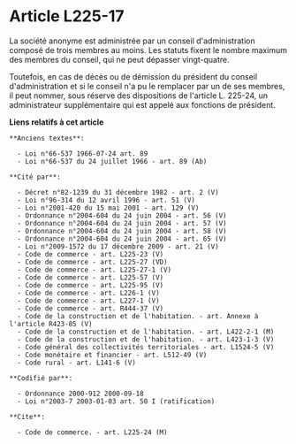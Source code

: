 # Article L225-17

La société anonyme est administrée par un conseil d'administration composé de trois membres au moins. Les statuts fixent le
nombre maximum des membres du conseil, qui ne peut dépasser vingt-quatre.

Toutefois, en cas de décès ou de démission du président du conseil d'administration et si le conseil n'a pu le remplacer par
un de ses membres, il peut nommer, sous réserve des dispositions de l'article L. 225-24, un administrateur supplémentaire qui
est appelé aux fonctions de président.

**Liens relatifs à cet article**

	**Anciens textes**:

	  - Loi n°66-537 1966-07-24 art. 89
	  - Loi n°66-537 du 24 juillet 1966 - art. 89 (Ab)

	**Cité par**:

	  - Décret n°82-1239 du 31 décembre 1982 - art. 2 (V)
	  - Loi n°96-314 du 12 avril 1996 - art. 51 (V)
	  - Loi n°2001-420 du 15 mai 2001 - art. 129 (V)
	  - Ordonnance n°2004-604 du 24 juin 2004 - art. 56 (V)
	  - Ordonnance n°2004-604 du 24 juin 2004 - art. 57 (V)
	  - Ordonnance n°2004-604 du 24 juin 2004 - art. 58 (V)
	  - Ordonnance n°2004-604 du 24 juin 2004 - art. 65 (V)
	  - Loi n°2009-1572 du 17 décembre 2009 - art. 21 (V)
	  - Code de commerce - art. L225-23 (V)
	  - Code de commerce - art. L225-27 (VD)
	  - Code de commerce - art. L225-27-1 (V)
	  - Code de commerce - art. L225-57 (V)
	  - Code de commerce - art. L225-95 (V)
	  - Code de commerce - art. L226-1 (V)
	  - Code de commerce - art. L227-1 (V)
	  - Code de commerce - art. R444-37 (V)
	  - Code de la construction et de l'habitation. - art. Annexe à l'article R423-85 (V)
	  - Code de la construction et de l'habitation. - art. L422-2-1 (M)
	  - Code de la construction et de l'habitation. - art. L423-1-3 (V)
	  - Code général des collectivités territoriales - art. L1524-5 (V)
	  - Code monétaire et financier - art. L512-49 (V)
	  - Code rural - art. L141-6 (V)

	**Codifié par**:

	  - Ordonnance 2000-912 2000-09-18
	  - Loi n°2003-7 2003-01-03 art. 50 I (ratification)

	**Cite**:

	  - Code de commerce. - art. L225-24 (M)
